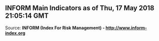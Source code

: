 ## INFORM Main Indicators as of Thu, 17 May 2018 21:05:14 GMT

Source: **INFORM (Index For Risk Management) - http://www.inform-index.org**
